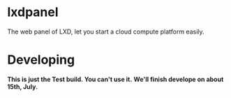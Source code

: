 # lxdpanel
The web panel of LXD, let you start a cloud compute platform easily.
# Developing
**This is just the Test build. You can't use it.**
__We'll finish develope on about 15th, July.__
